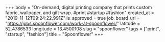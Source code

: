 +++
body = "On-demand, digital printing company that prints custom fabric, wallpaper, and gift wrap. #print #startup #fashion"
created_at = "2019-11-12T09:24:22.991Z"
is_approved = true
job_board_url = "https://jobs.spoonflower.com/work-at-spoonflower/"
latitude = 52.4786533
longitude = 13.4500108
slug = "spoonflower"
tags = ["print", "startup", "fashion"]
title = "Spoonflower"
+++
